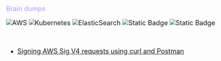 <title>Blog</title>
<style>
  body {
    font-size: 18px;
  }
</style>
<br>
<div class="supheader" style="color: #bd93f9;">Brain dumps</div>

![AWS](https://img.shields.io/badge/AWS-%23FF9900.svg?style=for-the-badge&logo=amazonwebservices&logoColor=white)
![Kubernetes](https://img.shields.io/badge/kubernetes-%23326ce5.svg?style=for-the-badge&logo=kubernetes&logoColor=white)
![ElasticSearch](https://img.shields.io/badge/-ElasticSearch-005571?style=for-the-badge&logo=elasticsearch)
![Static Badge](https://img.shields.io/badge/cybersecurity%20-%20sec?style=for-the-badge&color=red&logo=f-secure)
![Static Badge](https://img.shields.io/badge/cloud_dev%20-%20sec?style=for-the-badge&color=purple&logo=owncloud)

&nbsp;

- [Signing AWS Sig V4 requests using curl and Postman</span>](blog/aws_sig_curl.md)